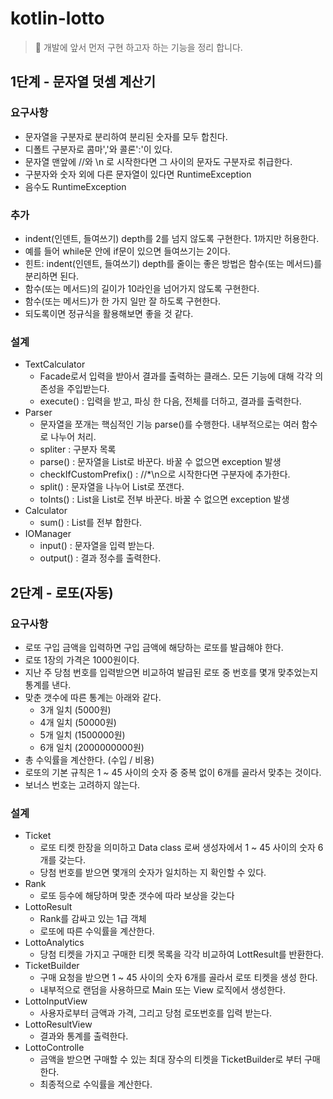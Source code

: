 # kotlin-lotto

> 📝 개발에 앞서 먼저 구현 하고자 하는 기능을 정리 합니다.

## 1단계 - 문자열 덧셈 계산기

### 요구사항 

- 문자열을 구분자로 분리하여 분리된 숫자를 모두 합친다.
- 디폴트 구분자로 콤마','와 콜론':'이 있다.
- 문자열 맨앞에 //와 \n 로 시작한다면 그 사이의 문자도 구분자로 취급한다.
- 구분자와 숫자 외에 다른 문자열이 있다면 RuntimeException
- 음수도 RuntimeException 

### 추가   

- indent(인덴트, 들여쓰기) depth를 2를 넘지 않도록 구현한다. 1까지만 허용한다.
- 예를 들어 while문 안에 if문이 있으면 들여쓰기는 2이다.
- 힌트: indent(인덴트, 들여쓰기) depth를 줄이는 좋은 방법은 함수(또는 메서드)를 분리하면 된다.
- 함수(또는 메서드)의 길이가 10라인을 넘어가지 않도록 구현한다.
- 함수(또는 메서드)가 한 가지 일만 잘 하도록 구현한다.
- 되도록이면 정규식을 활용해보면 좋을 것 같다.

### 설계

- TextCalculator
    - Facade로서 입력을 받아서 결과를 출력하는 클래스. 모든 기능에 대해 각각 의존성을 주입받는다.
    - execute() : 입력을 받고, 파싱 한 다음, 전체를 더하고, 결과를 출력한다.
- Parser
    - 문자열을 쪼개는 핵심적인 기능 parse()를 수행한다. 내부적으로는 여러 함수로 나누어 처리.
    - spliter : 구분자 목록
    - parse() : 문자열을 List<Int>로 바꾼다. 바꿀 수 없으면 exception 발생
    - checkIfCustomPrefix() : //*\n으로 시작한다면 구분자에 추가한다.
    - split() : 문자열을 나누어 List<String>로 쪼갠다.
    - toInts() : List<String>을 List<Int>로 전부 바꾼다. 바꿀 수 없으면 exception 발생
- Calculator
    - sum() : List<Int>를 전부 합한다.
- IOManager
    - input() : 문자열을 입력 받는다.
    - output() : 결과 정수를 출력한다.
 
 ## 2단계 - 로또(자동)
 
 ### 요구사항
 
 - 로또 구입 금액을 입력하면 구입 금액에 해당하는 로또를 발급해야 한다.
 - 로또 1장의 가격은 1000원이다.
 - 지난 주 당첨 번호를 입력받으면 비교하여 발급된 로또 중 번호를 몇개 맞추었는지 통계를 낸다.
 - 맞춘 갯수에 따른 통계는 아래와 같다.
    - 3개 일치 (5000원)
    - 4개 일치 (50000원)
    - 5개 일치 (1500000원)
    - 6개 일치 (2000000000원)
 - 총 수익률을 계산한다. (수입 / 비용)
 - 로또의 기본 규칙은 1 ~ 45 사이의 숫자 중 중복 없이 6개를 골라서 맞추는 것이다.
 - 보너스 번호는 고려하지 않는다.
 
 ### 설계 
 
 - Ticket 
    - 로또 티켓 한장을 의미하고 Data class 로써 생성자에서 1 ~ 45 사이의 숫자 6개를 갖는다.
    - 당첨 번호를 받으면 몇개의 숫자가 일치하는 지 확인할 수 있다.
- Rank
    - 로또 등수에 해당하며 맞춘 갯수에 따라 보상을 갖는다 
- LottoResult
    - Rank를 감싸고 있는 1급 객체
    - 로또에 따른 수익률을 계산한다.
- LottoAnalytics
    - 당첨 티켓을 가지고 구매한 티켓 목록을 각각 비교하여 LottResult를 반환한다.
- TicketBuilder 
    - 구매 요청을 받으면 1 ~ 45 사이의 숫자 6개를 골라서 로또 티켓을 생성 한다.
    - 내부적으로 랜덤을 사용하므로 Main 또는 View 로직에서 생성한다.   
- LottoInputView
    - 사용자로부터 금액과 가격, 그리고 당첨 로또번호를 입력 받는다.
- LottoResultView
    - 결과와 통계를 출력한다.
- LottoControlle
    - 금액을 받으면 구매할 수 있는 최대 장수의 티켓을 TicketBuilder로 부터 구매한다.
    - 최종적으로 수익률을 계산한다.